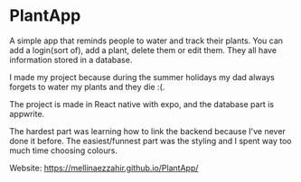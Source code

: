 # PlantApp
A simple app that reminds people to water and track their plants.
You can add a login(sort of), add a plant, delete them or edit them. 
They all have information stored in a database.

I made my project because during the summer holidays my dad always forgets to water my plants and they die :(.

The project is made in React native with expo, and the database part is appwrite.

The hardest part was learning how to link the backend because I've never done it before. 
The easiest/funnest part was the styling and I spent way too much time choosing colours.

Website:
https://mellinaezzahir.github.io/PlantApp/
